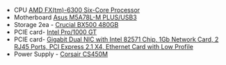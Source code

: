 - CPU [AMD FX(tm)-6300 Six-Core Processor](https://www.amd.com/en/products/cpu/fx-6300)
- Motherboard [Asus M5A78L-M PLUS/USB3](https://www.asus.com/motherboards-components/motherboards/business/m5a78l-m-plus-usb3/techspec/)
- Storage 2ea - [Crucial BX500 480GB](https://www.crucial.com/ssd/bx500/ct480bx500ssd1)
- PCIE card- [Intel Pro/1000 GT](https://www.intel.com/content/www/us/en/support/products/50480/ethernet-products/legacy-ethernet-products/intel-pro1000-gt-desktop-adapter-series/intel-pro-1000-gt-desktop-adapter.html)
- PCIE card- [Gigabit Dual NIC with Intel 82571 Chip, 1Gb Network Card, 2 RJ45 Ports, PCI Express 2.1 X4, Ethernet Card with Low Profile](https://www.10gtek.com/products/1Gb-s-Ethernet-Network-Adapter-315.html)
- Power Supply - [Corsair CS450M](https://www.corsair.com/us/en/Categories/Products/Power-Supply-Units/cs-series-config/p/CP-9020075-NA)
